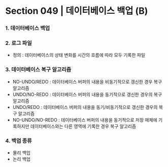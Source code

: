 # Section 049 | 데이터베이스 백업 (B)

### 1. 데이터베이스 백업

### 2. 로그 파일
- 정의 : 데이터베이스의 상태 변화를 시간의 흐름에 따라 모두 기록한 파일

### 3. 데이터베이스 복구 알고리즘
- NO-UNDO/REDO : 데이터베이스 버퍼의 내용을 비동기적으로 갱신한 경우 복구 알고리즘
- UNDO/NO-REDO : 데이터베이스 버퍼의 내용을 동기적으로 갱신한 경우의 복구 알고리즘
- UNDO/REDO : 데이터베이스 버퍼의 내용을 동기/비동기적으로 갱신한 경우의 복구 알고리즘
- NO-UNDO/NO-REDO : 데이터베이스 버퍼의 내용을 동기적으로 저장 매체에 기록하지만 데이터베이스와는 다른 영역에 기록한 경우 복구 알고리즘

### 4. 백업 종류
- 물리 백업
- 논리 백업